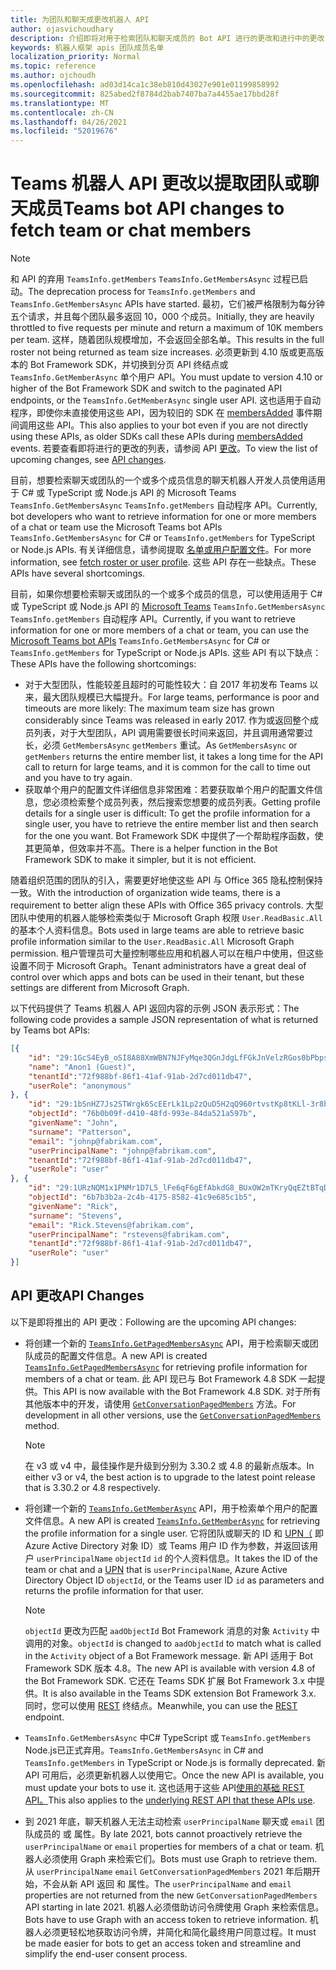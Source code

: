 ```yaml
---
title: 为团队和聊天成更改机器人 API
author: ojasvichoudhary
description: 介绍即将对用于检索团队和聊天成员的 Bot API 进行的更改和进行中的更改
keywords: 机器人框架 apis 团队成员名单
localization_priority: Normal
ms.topic: reference
ms.author: ojchoudh
ms.openlocfilehash: ad03d14ca1c38eb810d43027e901e01199858992
ms.sourcegitcommit: 825abed2f8784d2bab7407ba7a4455ae17bbd28f
ms.translationtype: MT
ms.contentlocale: zh-CN
ms.lasthandoff: 04/26/2021
ms.locfileid: "52019676"
---
```

# <a name="teams-bot-api-changes-to-fetch-team-or-chat-members"></a><span data-ttu-id="b46d8-104">Teams 机器人 API 更改以提取团队或聊天成员</span><span class="sxs-lookup"><span data-stu-id="b46d8-104">Teams bot API changes to fetch team or chat members</span></span>

>[!NOTE]
> <span data-ttu-id="b46d8-105">和 API 的弃用 `TeamsInfo.getMembers` `TeamsInfo.GetMembersAsync` 过程已启动。</span><span class="sxs-lookup"><span data-stu-id="b46d8-105">The deprecation process for `TeamsInfo.getMembers` and `TeamsInfo.GetMembersAsync` APIs have started.</span></span> <span data-ttu-id="b46d8-106">最初，它们被严格限制为每分钟五个请求，并且每个团队最多返回 10，000 个成员。</span><span class="sxs-lookup"><span data-stu-id="b46d8-106">Initially, they are heavily throttled to five requests per minute and return a maximum of 10K members per team.</span></span> <span data-ttu-id="b46d8-107">这样，随着团队规模增加，不会返回全部名单。</span><span class="sxs-lookup"><span data-stu-id="b46d8-107">This results in the full roster not being returned as team size increases.</span></span>
> <span data-ttu-id="b46d8-108">必须更新到 4.10 版或更高版本的 Bot Framework SDK，并切换到分页 API 终结点或 `TeamsInfo.GetMemberAsync` 单个用户 API。</span><span class="sxs-lookup"><span data-stu-id="b46d8-108">You must update to version 4.10 or higher of the Bot Framework SDK and switch to the paginated API endpoints, or the `TeamsInfo.GetMemberAsync` single user API.</span></span> <span data-ttu-id="b46d8-109">这也适用于自动程序，即使你未直接使用这些 API，因为较旧的 SDK 在 [membersAdded](../bots/how-to/conversations/subscribe-to-conversation-events.md#team-members-added) 事件期间调用这些 API。</span><span class="sxs-lookup"><span data-stu-id="b46d8-109">This also applies to your bot even if you are not directly using these APIs, as older SDKs call these APIs during [membersAdded](../bots/how-to/conversations/subscribe-to-conversation-events.md#team-members-added) events.</span></span> <span data-ttu-id="b46d8-110">若要查看即将进行的更改的列表，请参阅 API [更改](team-chat-member-api-changes.md#api-changes)。</span><span class="sxs-lookup"><span data-stu-id="b46d8-110">To view the list of upcoming changes, see [API changes](team-chat-member-api-changes.md#api-changes).</span></span> 

<span data-ttu-id="b46d8-111">目前，想要检索聊天或团队的一个或多个成员信息的聊天机器人开发人员使用适用于 C# 或 TypeScript 或 Node.js API 的 Microsoft Teams `TeamsInfo.GetMembersAsync` `TeamsInfo.getMembers` 自动程序 API。</span><span class="sxs-lookup"><span data-stu-id="b46d8-111">Currently, bot developers who want to retrieve information for one or more members of a chat or team use the Microsoft Teams bot APIs `TeamsInfo.GetMembersAsync` for C# or `TeamsInfo.getMembers` for TypeScript or Node.js APIs.</span></span> <span data-ttu-id="b46d8-112">有关详细信息，请参阅提取 [名单或用户配置文件](../bots/how-to/get-teams-context.md#fetch-the-roster-or-user-profile)。</span><span class="sxs-lookup"><span data-stu-id="b46d8-112">For more information, see [fetch roster or user profile](../bots/how-to/get-teams-context.md#fetch-the-roster-or-user-profile).</span></span> <span data-ttu-id="b46d8-113">这些 API 存在一些缺点。</span><span class="sxs-lookup"><span data-stu-id="b46d8-113">These APIs have several shortcomings.</span></span>

<span data-ttu-id="b46d8-114">目前，如果你想要检索聊天或团队的一个或多个成员的信息，可以使用适用于 C# 或 TypeScript 或 Node.js API 的 [Microsoft Teams](https://docs.microsoft.com/microsoftteams/platform/bots/how-to/get-teams-context?tabs=dotnet#fetch-the-roster-or-user-profile) `TeamsInfo.GetMembersAsync` `TeamsInfo.getMembers` 自动程序 API。</span><span class="sxs-lookup"><span data-stu-id="b46d8-114">Currently, if you want to retrieve information for one or more members of a chat or team, you can use the [Microsoft Teams bot APIs](https://docs.microsoft.com/microsoftteams/platform/bots/how-to/get-teams-context?tabs=dotnet#fetch-the-roster-or-user-profile) `TeamsInfo.GetMembersAsync` for C# or `TeamsInfo.getMembers` for TypeScript or Node.js APIs.</span></span> <span data-ttu-id="b46d8-115">这些 API 有以下缺点：</span><span class="sxs-lookup"><span data-stu-id="b46d8-115">These APIs have the following shortcomings:</span></span>

* <span data-ttu-id="b46d8-116">对于大型团队，性能较差且超时的可能性较大：自 2017 年初发布 Teams 以来，最大团队规模已大幅提升。</span><span class="sxs-lookup"><span data-stu-id="b46d8-116">For large teams, performance is poor and timeouts are more likely: The maximum team size has grown considerably since Teams was released in early 2017.</span></span> <span data-ttu-id="b46d8-117">作为或返回整个成员列表，对于大型团队，API 调用需要很长时间来返回，并且调用通常要过长，必须 `GetMembersAsync` `getMembers` 重试。</span><span class="sxs-lookup"><span data-stu-id="b46d8-117">As `GetMembersAsync` or `getMembers` returns the entire member list, it takes a long time for the API call to return for large teams, and it is common for the call to time out and you have to try again.</span></span>
* <span data-ttu-id="b46d8-118">获取单个用户的配置文件详细信息非常困难：若要获取单个用户的配置文件信息，您必须检索整个成员列表，然后搜索您想要的成员列表。</span><span class="sxs-lookup"><span data-stu-id="b46d8-118">Getting profile details for a single user is difficult: To get the profile information for a single user, you have to retrieve the entire member list and then search for the one you want.</span></span> <span data-ttu-id="b46d8-119">Bot Framework SDK 中提供了一个帮助程序函数，使其更简单，但效率并不高。</span><span class="sxs-lookup"><span data-stu-id="b46d8-119">There is a helper function in the Bot Framework SDK to make it simpler, but it is not efficient.</span></span>

<span data-ttu-id="b46d8-120">随着组织范围的团队的引入，需要更好地使这些 API 与 Office 365 隐私控制保持一致。</span><span class="sxs-lookup"><span data-stu-id="b46d8-120">With the introduction of organization wide teams, there is a requirement to better align these APIs with Office 365 privacy controls.</span></span> <span data-ttu-id="b46d8-121">大型团队中使用的机器人能够检索类似于 Microsoft Graph 权限 `User.ReadBasic.All` 的基本个人资料信息。</span><span class="sxs-lookup"><span data-stu-id="b46d8-121">Bots used in large teams are able to retrieve basic profile information similar to the `User.ReadBasic.All` Microsoft Graph permission.</span></span> <span data-ttu-id="b46d8-122">租户管理员可大量控制哪些应用和机器人可以在租户中使用，但这些设置不同于 Microsoft Graph。</span><span class="sxs-lookup"><span data-stu-id="b46d8-122">Tenant administrators have a great deal of control over which apps and bots can be used in their tenant, but these settings are different from Microsoft Graph.</span></span>

<span data-ttu-id="b46d8-123">以下代码提供了 Teams 机器人 API 返回内容的示例 JSON 表示形式：</span><span class="sxs-lookup"><span data-stu-id="b46d8-123">The following code provides a sample JSON representation of what is returned by Teams bot APIs:</span></span>

```json
[{
    "id": "29:1GcS4EyB_oSI8A88XmWBN7NJFyMqe3QGnJdgLfFGkJnVelzRGos0bPbpsfJjcbAD22bmKc4GMbrY2g4JDrrA8vM06X1-cHHle4zOE6U4ttcc",
    "name": "Anon1 (Guest)",
    "tenantId":"72f988bf-86f1-41af-91ab-2d7cd011db47",
    "userRole": "anonymous"
}, {
    "id": "29:1bSnHZ7Js2STWrgk6ScEErLk1Lp2zQuD5H2qQ960rtvstKp8tKLl-3r8b6DoW0QxZimuTxk_kupZ1DBMpvIQQUAZL-PNj0EORDvRZXy8kvWk",
    "objectId": "76b0b09f-d410-48fd-993e-84da521a597b",
    "givenName": "John",
    "surname": "Patterson",
    "email": "johnp@fabrikam.com",
    "userPrincipalName": "johnp@fabrikam.com",
    "tenantId":"72f988bf-86f1-41af-91ab-2d7cd011db47",
    "userRole": "user"
}, {
    "id": "29:1URzNQM1x1PNMr1D7L5_lFe6qF6gEfAbkdG8_BUxOW2mTKryQqEZtBTqDt10-MghkzjYDuUj4KG6nvg5lFAyjOLiGJ4jzhb99WrnI7XKriCs",
    "objectId": "6b7b3b2a-2c4b-4175-8582-41c9e685c1b5",
    "givenName": "Rick",
    "surname": "Stevens",
    "email": "Rick.Stevens@fabrikam.com",
    "userPrincipalName": "rstevens@fabrikam.com",
    "tenantId":"72f988bf-86f1-41af-91ab-2d7cd011db47",
    "userRole": "user"
}]
```

## <a name="api-changes"></a><span data-ttu-id="b46d8-124">API 更改</span><span class="sxs-lookup"><span data-stu-id="b46d8-124">API Changes</span></span>

<span data-ttu-id="b46d8-125">以下是即将推出的 API 更改：</span><span class="sxs-lookup"><span data-stu-id="b46d8-125">Following are the upcoming API changes:</span></span>

* <span data-ttu-id="b46d8-126">将创建一个新的 [`TeamsInfo.GetPagedMembersAsync`](https://docs.microsoft.com/microsoftteams/platform/bots/how-to/get-teams-context?tabs=dotnet#fetch-the-roster-or-user-profile) API，用于检索聊天或团队成员的配置文件信息。</span><span class="sxs-lookup"><span data-stu-id="b46d8-126">A new API is created [`TeamsInfo.GetPagedMembersAsync`](https://docs.microsoft.com/microsoftteams/platform/bots/how-to/get-teams-context?tabs=dotnet#fetch-the-roster-or-user-profile) for retrieving profile information for members of a chat or team.</span></span> <span data-ttu-id="b46d8-127">此 API 现已与 Bot Framework 4.8 SDK 一起提供。</span><span class="sxs-lookup"><span data-stu-id="b46d8-127">This API is now available with the Bot Framework 4.8 SDK.</span></span> <span data-ttu-id="b46d8-128">对于所有其他版本中的开发，请使用 [`GetConversationPagedMembers`](https://docs.microsoft.com/dotnet/api/microsoft.bot.connector.conversationsextensions.getconversationpagedmembersasync?view=botbuilder-dotnet-stable&preserve-view=true) 方法。</span><span class="sxs-lookup"><span data-stu-id="b46d8-128">For development in all other versions, use the [`GetConversationPagedMembers`](https://docs.microsoft.com/dotnet/api/microsoft.bot.connector.conversationsextensions.getconversationpagedmembersasync?view=botbuilder-dotnet-stable&preserve-view=true) method.</span></span>

    > [!NOTE]
    > <span data-ttu-id="b46d8-129">在 v3 或 v4 中，最佳操作是升级到分别为 3.30.2 或 4.8 的最新点版本。</span><span class="sxs-lookup"><span data-stu-id="b46d8-129">In either v3 or v4, the best action is to upgrade to the latest point release that is 3.30.2 or 4.8 respectively.</span></span>

* <span data-ttu-id="b46d8-130">将创建一个新的 [`TeamsInfo.GetMemberAsync`](https://docs.microsoft.com/microsoftteams/platform/bots/how-to/get-teams-context?tabs=dotnet#get-single-member-details) API，用于检索单个用户的配置文件信息。</span><span class="sxs-lookup"><span data-stu-id="b46d8-130">A new API is created [`TeamsInfo.GetMemberAsync`](https://docs.microsoft.com/microsoftteams/platform/bots/how-to/get-teams-context?tabs=dotnet#get-single-member-details) for retrieving the profile information for a single user.</span></span> <span data-ttu-id="b46d8-131">它将团队或聊天的 ID 和 [UPN（](https://docs.microsoft.com/windows/win32/ad/naming-properties#userprincipalname) 即 Azure Active Directory 对象 ID）或 Teams 用户 ID 作为参数，并返回该用户 `userPrincipalName` `objectId` `id` 的个人资料信息。</span><span class="sxs-lookup"><span data-stu-id="b46d8-131">It takes the ID of the team or chat and a [UPN](https://docs.microsoft.com/windows/win32/ad/naming-properties#userprincipalname) that is `userPrincipalName`, Azure Active Directory Object ID `objectId`, or the Teams user ID `id` as parameters and returns the profile information for that user.</span></span>

    > [!NOTE]
    > <span data-ttu-id="b46d8-132">`objectId` 更改为匹配 `aadObjectId` Bot Framework 消息的对象 `Activity` 中调用的对象。</span><span class="sxs-lookup"><span data-stu-id="b46d8-132">`objectId` is changed to `aadObjectId` to match what is called in the `Activity` object of a Bot Framework message.</span></span> <span data-ttu-id="b46d8-133">新 API 适用于 Bot Framework SDK 版本 4.8。</span><span class="sxs-lookup"><span data-stu-id="b46d8-133">The new API is available with version 4.8 of the Bot Framework SDK.</span></span> <span data-ttu-id="b46d8-134">它还在 Teams SDK 扩展 Bot Framework 3.x 中提供。</span><span class="sxs-lookup"><span data-stu-id="b46d8-134">It is also available in the Teams SDK extension Bot Framework 3.x.</span></span> <span data-ttu-id="b46d8-135">同时，您可以使用 [REST](https://docs.microsoft.com/microsoftteams/platform/bots/how-to/get-teams-context?tabs=json#get-single-member-details) 终结点。</span><span class="sxs-lookup"><span data-stu-id="b46d8-135">Meanwhile, you can use the [REST](https://docs.microsoft.com/microsoftteams/platform/bots/how-to/get-teams-context?tabs=json#get-single-member-details) endpoint.</span></span>

* <span data-ttu-id="b46d8-136">`TeamsInfo.GetMembersAsync` 中C# TypeScript 或 `TeamsInfo.getMembers` Node.js已正式弃用。</span><span class="sxs-lookup"><span data-stu-id="b46d8-136">`TeamsInfo.GetMembersAsync` in C# and `TeamsInfo.getMembers` in TypeScript or Node.js is formally deprecated.</span></span> <span data-ttu-id="b46d8-137">新 API 可用后，必须更新机器人以使用它。</span><span class="sxs-lookup"><span data-stu-id="b46d8-137">Once the new API is available, you must update your bots to use it.</span></span> <span data-ttu-id="b46d8-138">这也适用于这些 API[使用的基础 REST API。](https://docs.microsoft.com/microsoftteams/platform/bots/how-to/get-teams-context?tabs=json#tabpanel_CeZOj-G++Q_json)</span><span class="sxs-lookup"><span data-stu-id="b46d8-138">This also applies to the [underlying REST API that these APIs use](https://docs.microsoft.com/microsoftteams/platform/bots/how-to/get-teams-context?tabs=json#tabpanel_CeZOj-G++Q_json).</span></span>
* <span data-ttu-id="b46d8-139">到 2021 年底，聊天机器人无法主动检索 `userPrincipalName` 聊天或 `email` 团队成员的 或 属性。</span><span class="sxs-lookup"><span data-stu-id="b46d8-139">By late 2021, bots cannot proactively retrieve the `userPrincipalName` or `email` properties for members of a chat or team.</span></span> <span data-ttu-id="b46d8-140">机器人必须使用 Graph 来检索它们。</span><span class="sxs-lookup"><span data-stu-id="b46d8-140">Bots must use Graph to retrieve them.</span></span> <span data-ttu-id="b46d8-141">从 `userPrincipalName` `email` `GetConversationPagedMembers` 2021 年后期开始，不会从新 API 返回 和 属性。</span><span class="sxs-lookup"><span data-stu-id="b46d8-141">The `userPrincipalName` and `email` properties are not returned from the new `GetConversationPagedMembers` API starting in late 2021.</span></span> <span data-ttu-id="b46d8-142">机器人必须借助访问令牌使用 Graph 来检索信息。</span><span class="sxs-lookup"><span data-stu-id="b46d8-142">Bots have to use Graph with an access token to retrieve information.</span></span> <span data-ttu-id="b46d8-143">机器人必须更轻松地获取访问令牌，并简化和简化最终用户同意过程。</span><span class="sxs-lookup"><span data-stu-id="b46d8-143">It must be made easier for bots to get an access token and streamline and simplify the end-user consent process.</span></span>
